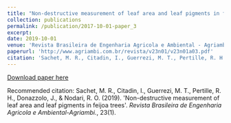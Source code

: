 ```yaml
---
title: "Non-destructive measurement of leaf area and leaf pigments in feijoa trees"
collection: publications
permalink: /publication/2017-10-01-paper_3
excerpt: 
date: 2019-10-01
venue: 'Revista Brasileira de Engenharia Agricola e Ambiental - Agriambi'
paperurl: 'http://www.agriambi.com.br/revista/v23n01/v23n01a03.pdf'
citation: 'Sachet, M. R., Citadin, I., Guerrezi, M. T., Pertille, R. H., Donazzolo, J., & Nodari, R. O. (2019). Non-destructive measurement of leaf area and leaf pigments in feijoa trees. <i> Revista Brasileira de Engenharia Agricola e Ambiental-Agriambi.</i>, 23(1).'
---
```


[Download paper here](http://www.agriambi.com.br/revista/v23n01/v23n01a03.pdf)

Recommended citation: Sachet, M. R., Citadin, I., Guerrezi, M. T., Pertille, R. H., Donazzolo, J., & Nodari, R. O. (2019). 'Non-destructive measurement of leaf area and leaf pigments in feijoa trees'. <i> Revista Brasileira de Engenharia Agricola e Ambiental-Agriambi.</i>, 23(1).
